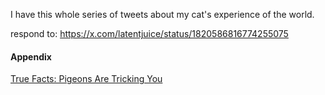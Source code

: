 ---
---

I have this whole series of tweets about my cat's experience of the world.

respond to: https://x.com/latentjuice/status/1820586816774255075


#### Appendix

[True Facts: Pigeons Are Tricking You](https://www.youtube.com/watch?v=LfYV39SKIiM )


